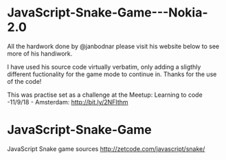 # JavaScript-Snake-Game---Nokia-2.0

All the hardwork done by @janbodnar please visit his website below to see more of his handiwork.

I have used his source code virtually verbatim, only adding a sligthly different fuctionality for the game mode to continue in. 
Thanks for the use of the code!

This was practise set as a challenge at the Meetup: Learning to code -11/9/18 - Amsterdam: http://bit.ly/2NFIthm

# JavaScript-Snake-Game
JavaScript Snake game sources 
http://zetcode.com/javascript/snake/
